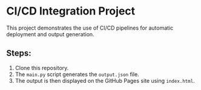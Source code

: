 # CI/CD Integration Project

This project demonstrates the use of CI/CD pipelines for automatic deployment and output generation.

## Steps:
1. Clone this repository.
2. The `main.py` script generates the `output.json` file.
3. The output is then displayed on the GitHub Pages site using `index.html`.
